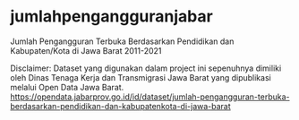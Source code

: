 # jumlahpengangguranjabar
Jumlah Pengangguran Terbuka Berdasarkan Pendidikan dan Kabupaten/Kota di Jawa Barat 2011-2021


Disclaimer:
Dataset yang digunakan dalam project ini sepenuhnya dimiliki oleh Dinas Tenaga Kerja dan Transmigrasi Jawa Barat yang dipublikasi melalui Open Data Jawa Barat.
https://opendata.jabarprov.go.id/id/dataset/jumlah-pengangguran-terbuka-berdasarkan-pendidikan-dan-kabupatenkota-di-jawa-barat
